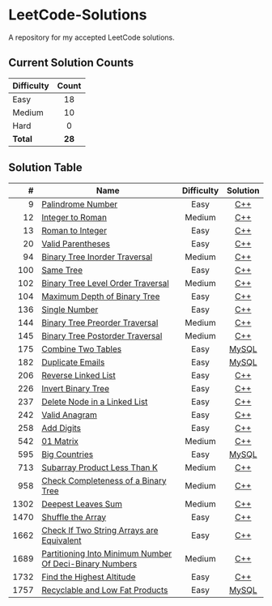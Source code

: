 # LeetCode-Solutions
A repository for my accepted LeetCode solutions.

## Current Solution Counts
| Difficulty | Count |
| --- | :---: |
| Easy | 18 |
| Medium | 10 |
| Hard | 0 |
| **Total** | **28** |


## Solution Table
| # | Name | Difficulty | Solution |
| ---: | --- | :---: | :---: |
| 9 | [Palindrome Number](https://leetcode.com/problems/palindrome-number) | Easy | [C++](C++/0009.%20Palindrome%20Number.cpp) |
| 12 | [Integer to Roman](https://leetcode.com/problems/integer-to-roman) | Medium | [C++](C++/0012.%20Integer%20to%20Roman.cpp) |
| 13 | [Roman to Integer](https://leetcode.com/problems/roman-to-integer) | Easy | [C++](C++/0013.%20Roman%20to%20Integer.cpp) |
| 20 | [Valid Parentheses](https://leetcode.com/problems/valid-parentheses) | Easy | [C++](C++/0020.%20Valid%20Parentheses.cpp) |
| 94 | [Binary Tree Inorder Traversal](https://leetcode.com/problems/binary-tree-inorder-traversal/) | Medium | [C++](C++/0094.%20Binary%20Tree%20Inorder%20Traversal.cpp) |
| 100 | [Same Tree](https://leetcode.com/problems/same-tree/) | Easy | [C++](C++/0100.%20Same%20Tree.cpp) |
| 102 | [Binary Tree Level Order Traversal](https://leetcode.com/problems/binary-tree-level-order-traversal/) | Medium | [C++](C++/0102.%20Binary%20Tree%20Level%20Order%20Traversal.cpp) |
| 104 | [Maximum Depth of Binary Tree](https://leetcode.com/problems/maximum-depth-of-binary-tree/) | Easy | [C++](C++/0104.%20Maximum%20Depth%20of%20Binary%20Tree.cpp) |
| 136 | [Single Number](https://leetcode.com/problems/single-number/) | Easy | [C++](C++/0136.%20Single%20Number.cpp) |
| 144 | [Binary Tree Preorder Traversal](https://leetcode.com/problems/binary-tree-preorder-traversal/) | Medium | [C++](C++/0144.%20Binary%20Tree%20Preorder%20Traversal.cpp) |
| 145 | [Binary Tree Postorder Traversal](https://leetcode.com/problems/binary-tree-postorder-traversal/) | Medium | [C++](C++/0145.%20Binary%20Tree%20Postorder%20Traversal.cpp) |
| 175 | [Combine Two Tables](https://leetcode.com/problems/combine-two-tables/) | Easy | [MySQL](MySQL/0175.%20Combine%20Two%20Tables.sql) |
| 182 | [Duplicate Emails](https://leetcode.com/problems/duplicate-emails/) | Easy | [MySQL](MySQL/0182.%20Duplicate%20Emails.sql) |
| 206 | [Reverse Linked List](https://leetcode.com/problems/reverse-linked-list/) | Easy | [C++](C++/0206.%20Reverse%20Linked%20List.cpp) |
| 226 | [Invert Binary Tree](https://leetcode.com/problems/invert-binary-tree/) | Easy | [C++](C++/0226.%20Invert%20Binary%20Tree.cpp) |
| 237 | [Delete Node in a Linked List](https://leetcode.com/problems/delete-node-in-a-linked-list/) | Easy | [C++](C++/0237.%20Delete%20Node%20in%20a%20Linked%20List.cpp) |
| 242 | [Valid Anagram](https://leetcode.com/problems/valid-anagram/) | Easy | [C++](C++/0242.%20Valid%20Anagram.cpp) |
| 258 | [Add Digits](https://leetcode.com/problems/add-digits/) | Easy | [C++](C++/0258.%20Add%20Digits.cpp) |
| 542 | [01 Matrix](https://leetcode.com/problems/01-matrix/) | Medium | [C++](C++/0542.%2001%20Matrix.cpp) |
| 595 | [Big Countries](https://leetcode.com/problems/big-countries) | Easy | [MySQL](MySQL/0595.%20Big%20Countries.sql) |
| 713 | [Subarray Product Less Than K](https://leetcode.com/problems/subarray-product-less-than-k) | Medium | [C++](C++/0713.%20Subarray%20Product%20Less%20Than%20K.cpp) |
| 958 | [Check Completeness of a Binary Tree](https://leetcode.com/problems/check-completeness-of-a-binary-tree/) | Medium | [C++](C++/0958.%20Check%20Completeness%20of%20a%20Binary%20Tree.cpp) |
| 1302 | [Deepest Leaves Sum](https://leetcode.com/problems/deepest-leaves-sum) | Medium | [C++](C++/1302.%20Deepest%20Leaves%20Sum.cpp) |
| 1470 | [Shuffle the Array](https://leetcode.com/problems/shuffle-the-array) | Easy | [C++](C++/1470.%20Shuffle%20the%20Array.cpp) |
| 1662 | [Check If Two String Arrays are Equivalent](https://leetcode.com/problems/check-if-two-string-arrays-are-equivalent/) | Easy | [C++](C++/1662.%20Check%20If%20Two%20String%20Arrays%20are%20Equivalent.cpp) |
| 1689 | [Partitioning Into Minimum Number Of Deci-Binary Numbers](https://leetcode.com/problems/partitioning-into-minimum-number-of-deci-binary-numbers/) | Medium | [C++](C++/1689.%20Partitioning%20Into%20Minimum%20Number%20Of%20Deci-Binary%20Numbers.cpp) |
| 1732 | [Find the Highest Altitude](https://leetcode.com/problems/find-the-highest-altitude/) | Easy | [C++](C++/1732.%20Find%20the%20Highest%20Altitude.cpp) |
| 1757 | [Recyclable and Low Fat Products](https://leetcode.com/problems/recyclable-and-low-fat-products/) | Easy | [MySQL](MySQL/1757.%20Recyclable%20and%20Low%20Fat%20Products.sql) |
